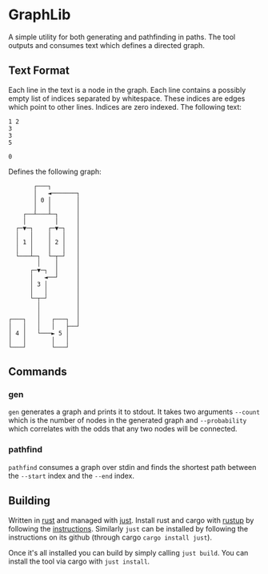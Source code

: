 # GraphLib

A simple utility for both generating and pathfinding in paths. The tool outputs and consumes text which defines a directed graph.

## Text Format

Each line in the text is a node in the graph. Each line contains a possibly empty list of indices separated
by whitespace. These indices are edges which point to other lines. Indices are zero indexed. The following text:

```
1 2
3
3
5

0
```

Defines the following graph:

```
       ┌───┐
       │   ◄───────┐
       │ 0 │       │
       │   │       │
    ┌──┴───┴─┐     │
    │        │     │
  ┌─▼─┐    ┌─▼─┐   │
  │   │    │   │   │
  │ 1 │    │ 2 │   │
  │   │    │   │   │
  └───┴─┐  └─┬─┘   │
        │    │     │
      ┌─▼─┐  │     │
      │   ◄──┘     │
      │ 3 │        │
      │   │        │
      └─┬─┘        │
        │          │
        │          │
┌───┐   │   ┌───┐  │
│   │   │   │   ├──┘
│ 4 │   └───► 5 │
│   │       │   │
└───┘       └───┘
```

## Commands

### gen

`gen` generates a graph and prints it to stdout. It takes two arguments `--count` which is the number of nodes in the
generated graph and `--probability` which correlates with the odds that any two nodes will be connected.

### pathfind

`pathfind` consumes a graph over stdin and finds the shortest path between the `--start` index and the `--end` index.

## Building

Written in [rust](https://www.rust-lang.org/) and managed with [just](https://github.com/casey/just). Install rust and
cargo with [rustup](https://rustup.rs/) by following the [instructions](https://www.rust-lang.org/learn/get-started).
Similarly `just` can be installed by following the instructions on its github (through cargo `cargo install just`).

Once it's all installed you can build by simply calling `just build`. You can install the tool via cargo with `just install`.
